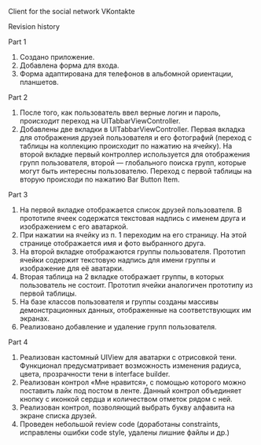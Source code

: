 Client for the social network VKontakte

Revision history

Part 1

1. Создано приложение.
2. Добавлена форма для входа.
3. Форма адаптирована для телефонов в альбомной ориентации, планшетов.

Part 2

1. После того, как пользователь ввел верные логин и пароль, происходит переход на UITabbarViewController.
2. Добавлены две вкладки в UITabbarViewController. Первая вкладка для отображения друзей пользователя и его фотографий (переход с таблицы на коллекцию происходит по нажатию на ячейку). На второй вкладке первый контроллер используется для отображения групп пользователя, второй — глобального поиска групп, которые могут быть интересны пользователю. Переход с первой таблицы на вторую происходи по нажатию Bar Button Item.

Part 3

1. На первой вкладке отображается список друзей пользователя. В прототипе ячеек содержатся текстовая надпись с именем друга и изображением с его аватаркой.
2. При нажатии на ячейку из п. 1 переходим на его страницу. На этой странице отображается имя и фото выбранного друга.
3. На второй вкладке отображаются группы пользователя. Прототип ячейки содержит текстовую надпись для имени группы и изображение для её аватарки.
4. Вторая таблица на 2 вкладке отображает группы, в которых пользователь не состоит. Прототип ячейки аналогичен прототипу из первой таблицы.
5. На базе классов пользователя и группы созданы массивы демонстрационных данных, отображенные на соответствующих им экранах.
5. Реализовано добавление и удаление групп пользователя.

Part 4

1. Реализован кастомный UIView для аватарки c отрисовкой тени. Функционал предусматривает возможность изменения радиуса, цвета, прозрачности тени в interface builder.
2. Реализован контрол «Мне нравится», с помощью которого можно поставить лайк под постом в ленте. Данный контрол объединяет кнопку с иконкой сердца и количеством отметок рядом с ней.
3. Реализован контрол, позволяющий выбрать букву алфавита на экране списка друзей.
4. Проведен небольшой review code (доработаны constraints, исправлены ошибки code style, удалены лишние файлы и др.)

